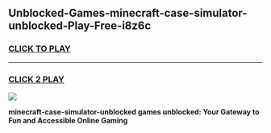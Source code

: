 
## Unblocked-Games-minecraft-case-simulator-unblocked-Play-Free-i8z6c
<h3>
<a href="https://premium76.site?title=minecraft-case-simulator-unblocked&ref=23A">CLICK TO PLAY</a></h3>
<hr>

<h3>
<a href="https://premium76.site?title=minecraft-case-simulator-unblocked&ref=23A">CLICK 2 PLAY</a>
  
</h3>

<a href="https://premium76.site?title=minecraft-case-simulator-unblocked&ref=23A"><img src="https://clearcache.store/games.png"></a>


**minecraft-case-simulator-unblocked games unblocked: Your Gateway to Fun and Accessible Online Gaming**
